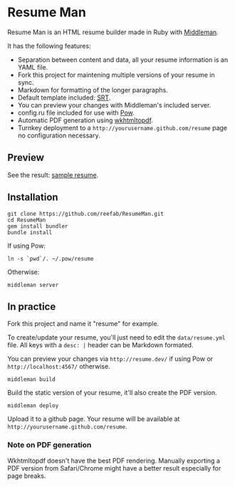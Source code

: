 # Resume Man

Resume Man is an HTML resume builder made in Ruby with [Middleman](http://middlemanapp.com/).

It has the following features:

 * Separation between content and data, all your resume information is an YAML
   file.
 * Fork this project for maintening multiple versions of your resume in sync.
 * Markdown for formatting of the longer paragraphs.
 * Default template included: [SRT](http://sampleresumetemplate.net/).
 * You can preview your changes with Middleman's included server.
 * config.ru file included for use with [Pow](http://pow.cx).
 * Automatic PDF generation using [wkhtmltopdf](http://code.google.com/p/wkhtmltopdf/).
 * Turnkey deployment to a `http://yourusername.github.com/resume` page no configuration necessary. 

## Preview

See the result: [sample resume](http://reefab.github.com/ResumeMan/).

## Installation

    git clone https://github.com/reefab/ResumeMan.git
    cd ResumeMan
    gem install bundler
    bundle install

If using Pow:

    ln -s `pwd`/. ~/.pow/resume

Otherwise:

    middleman server

## In practice

Fork this project and name it "resume" for example.

To create/update your resume, you'll just need to edit the `data/resume.yml` file.
All keys with a `desc: |` header can be Markdown formated.

You can preview your changes via `http://resume.dev/` if using Pow or
`http://localhost:4567/` otherwise.

    middleman build

Build the static version of your resume, it'll also create the PDF version.

    middleman deploy

Upload it to a github page. Your resume will be available at `http://yourusername.github.com/resume`.

### Note on PDF generation

Wkhtmltopdf doesn't have the best PDF rendering. Manually
exporting a PDF version from Safari/Chrome might have a better result
especially for page breaks.
